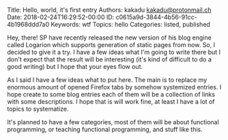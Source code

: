 Title: Hello, world, it's first entry
Authors: kakadu <kakadu@protonmail.ch>
Date: 2018-02-24T16:29:52-00:00
ID: c0615a9d-3844-4b56-91cc-4b1968ddd7a0
Keywords: wtf
Topics: hello
Categories: listed, published

Hey, there! SP have recently released the new version of his blog engine called 
Logarion which supports generation of static pages from now. So, I decided to give 
it a try. I have a few ideas what I'm going to write there but I don't expect that 
the result will be interesting (it's kind of difficult to do a good writing) but I 
hope that your eyes flow out. 

As I said I have a few ideas what to put here. The main is to replace my enormous
amount of opened Firefox tabs by somehow systemized entries. I hope create to some blog entries each of them will be a collection of links with some descriptions. I hope that is will work fine, at least I have a lot of topics to systematize. 

It's planned to have a few categories, most of them will be about functional programming, or teaching functional programming, and stuff like this. 
